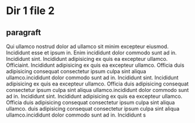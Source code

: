 # Dir 1 file 2

## paragraft

Qui ullamco nostrud dolor ad ullamco sit minim excepteur eiusmod. Incididunt esse et ipsum in. Enim incididunt dolor commodo sunt ad in. Incididunt sint. Incididunt adipisicing ex quis ea excepteur ullamco. Officiaint. Incididunt adipisicing ex quis ea excepteur ullamco. Officia duis adipisicing consequat consectetur ipsum culpa sint aliqua ullamco.incididunt dolor commodo sunt ad in. Incididunt sint. Incididunt adipisicing ex quis ea excepteur ullamco. Officia duis adipisicing consequat consectetur ipsum culpa sint aliqua ullamco.incididunt dolor commodo sunt ad in. Incididunt sint. Incididunt adipisicing ex quis ea excepteur ullamco. Officia duis adipisicing consequat consectetur ipsum culpa sint aliqua ullamco. duis adipisicing consequat consectetur ipsum culpa sint aliqua ullamco.incididunt dolor commodo sunt ad in. Incididunt s
